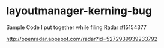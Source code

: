 layoutmanager-kerning-bug
=========================

Sample Code I put together while filing Radar #15154377

http://openradar.appspot.com/radar?id=5272939939233792

